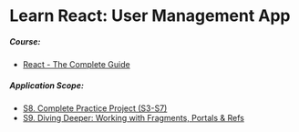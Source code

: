 # Learn React: User Management App

##### Course:

- [React - The Complete Guide](https://www.udemy.com/course/react-the-complete-guide-incl-redux)

##### Application Scope:

- [S8. Complete Practice Project (S3-S7)](https://dolomite-lynx-7a2.notion.site/S8-Time-to-Practice-A-Complete-Practice-Project-1a7c47ac3103467fa0d359b0202fc9db)
- [S9. Diving Deeper: Working with Fragments, Portals & Refs](https://dolomite-lynx-7a2.notion.site/S9-Diving-Deeper-Working-with-Fragments-Portals-Refs-8c276faaf6904f2ea48f44d7226e406d)
